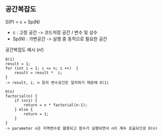 ## 공간복잡도

S(P) = c + Sp(N)
- c : 고정 공간 -> 코드저장 공간 / 변수 및 상수
- Sp(N) : 가변공간 -> 실행 중 동적으로 필요한 공간

공간복잡도 예시 (n!)
    
    O(1)
    result = 1;
    for (int i = 1; i <= n; i ++)  { 
        result = result *  i;
    }
    -> result, i, n 등의 변수공간은 일치하기 때문에 O(1)

    O(n)
    factorial(n) {
        if (n>1) {
            return = n * factorial(n-1);
        } else {
            return = 1;
        }
    }
    -> parameter n은 지역변수로 활용되고 함수가 실행되면서 n이 계속 호출되므로 O(n)   
        